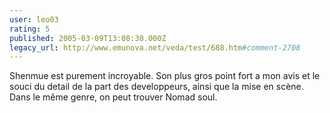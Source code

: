 ```yaml
---
user: leo03
rating: 5
published: 2005-03-09T13:08:30.000Z
legacy_url: http://www.emunova.net/veda/test/688.htm#comment-2708
---
```

Shenmue est purement incroyable. Son plus gros point fort a mon avis et le souci du detail de la part des developpeurs, ainsi que la mise en scène. Dans le même genre, on peut trouver Nomad soul.